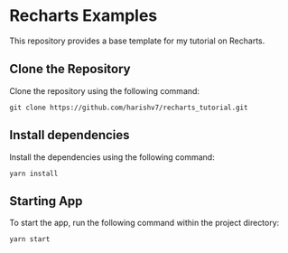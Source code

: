 # Recharts Examples

This repository provides a base template for my tutorial on Recharts.

## Clone the Repository

Clone the repository using the following command:

```
git clone https://github.com/harishv7/recharts_tutorial.git
```

## Install dependencies

Install the dependencies using the following command:

```
yarn install
```

## Starting App

To start the app, run the following command within the project directory:

```
yarn start
```
